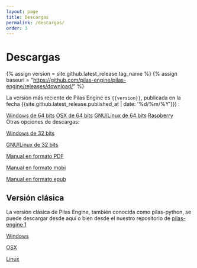 ```yaml
---
layout: page
title: Descargas
permalink: /descargas/
order: 3
---
```


# Descargas

{% assign version = site.github.latest_release.tag_name %}
{% assign baseurl = "https://github.com/pilas-engine/pilas-engine/releases/download/" %}

La versión más reciente de Pilas Engine es <code>{{version}}</code>, publicada en la fecha {{site.github.latest_release.published_at  | date: '%d/%m/%Y'}})
:

<!--p class="ba">{{site.github.latest_release}}</p -->

<div class="tc">
  <a class="btn btn-blue white source-sans-pro" href="{{baseurl}}{{version}}/pilas-engine-windows-64_bits.zip"><i class="sprite windows mr2 v-btm"></i> Windows de 64 bits</a>
  <a class="btn btn-blue white source-sans-pro" href="{{baseurl}}{{version}}/pilas-engine-osx-64_bits.zip"><i class="sprite osx mr2 v-btm"></i> OSX de 64 bits</a>
  <a class="btn btn-blue white source-sans-pro" href="{{baseurl}}{{version}}/pilas-engine-linux-64_bits.zip"><i class="sprite linux mr2 v-btm"></i> GNU/Linux de 64 bits</a>
  <a class="btn btn-blue white source-sans-pro" href="{{baseurl}}{{version}}/pilas-engine-linux-64_bits.zip"><i class="sprite raspberry mr2 v-btm"></i> Raspberry</a>
</div>

<div class="tc mt2">
  <div class="mt4">Otras opciones de descargas:</div>

  <p class="dib mr2 ml2"><a class="link dim" href="{{baseurl}}{{version}}/pilas-engine-windows-32_bits.zip">Windows de 32 bits</a></p>
  <p class="dib mr2 ml2"><a class="link dim" href="{{baseurl}}{{version}}/pilas-engine-linux-32_bits.zip">GNU/Linux de 32 bits</a></p>
  <p class="dib mr2 ml2"><a class="link dim" href="{{baseurl}}{{version}}/book.pdf">Manual en formato PDF</a></p>
  <p class="dib mr2 ml2"><a class="link dim" href="{{baseurl}}{{version}}/book.mobi">Manual en formato mobi</a></p>
  <p class="dib mr2 ml2"><a class="link dim" href="{{baseurl}}{{version}}/book.epub">Manual en formato epub</a></p>
</div>

## Versión clásica

La versión clásica de Pilas Engine, también conocida como pilas-python, se puede descargar desde aquí o bien desde el nuestro repositorio de <a href="https://github.com/hugoruscitti/pilas/" target="_blank">pilas-engine 1</a>

<div class="tc">

<a class="btn btn-blue white source-sans-pro" href="https://github.com/hugoruscitti/pilas/releases/download/1.4.9/pilas-engine_1.4.3.exe"><i class="sprite windows mr2 v-btm"></i> Windows</a>

<a class="btn btn-blue white source-sans-pro" href="https://github.com/hugoruscitti/pilas/releases/download/1.4.9/pilas-engine-1.4.3.dmg"><i class="sprite osx mr2 v-btm"></i> OSX</a>

<a class="btn btn-blue white source-sans-pro" href="https://github.com/hugoruscitti/pilas/releases/tag/1.4.9"><i class="sprite linux mr2 v-btm"></i> Linux </a>

</div>
